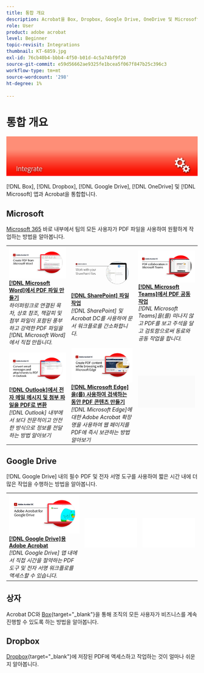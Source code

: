 ```yaml
---
title: 통합 개요
description: Acrobat을 Box, Dropbox, Google Drive, OneDrive 및 Microsoft 앱과 통합
role: User
product: adobe acrobat
level: Beginner
topic-revisit: Integrations
thumbnail: KT-6859.jpg
exl-id: 76cb40b4-bbb4-4f50-b01d-4c5a74bf9f20
source-git-commit: e59d56662ae9325fe1bcea5f067f847b25c396c3
workflow-type: tm+mt
source-wordcount: '298'
ht-degree: 1%

---
```


# 통합 개요

![Acrobat 통합 이미지](../assets/Hero-Integrate.png)

[!DNL Box], [!DNL Dropbox], [!DNL Google Drive], [!DNL OneDrive] 및 [!DNL Microsoft] 앱과 Acrobat을 통합합니다.

## Microsoft

[Microsoft 365](https://www.adobe.com/documentcloud/integrations/microsoft-office-365.html) 바로 내부에서 팀의 모든 사용자가 PDF 파일을 사용하여 원활하게 작업하는 방법을 알아봅니다.

<table style="table-layout:fixed">
<tr>
  <td>
    <a href="createfromword.md">
      <img alt="Microsoft Word에서 PDF 파일 만들기" src="../assets/CreateWord.png" />
    </a>
    <div>
    <a href="createfromword.md"><strong>[!DNL Microsoft Word]에서 PDF 파일 만들기</strong></a>
    </div>
    <em>하이퍼링크로 연결된 목차, 상호 참조, 책갈피 및 첨부 파일이 포함된 풍부하고 강력한 PDF 파일을 [!DNL Microsoft Word]에서 직접 만듭니다.</em>
    <br>
  </td>
  <td>
    <a href="acrobatandsp.md">
      <img alt="[!DNL SharePoint] 파일 작업" src="../assets/SharePoint.png" />
    </a>
    <div>
    <a href="acrobatandsp.md"><strong>[!DNL SharePoint] 파일 작업</strong></a>
    </div>
    <em>[!DNL SharePoint] 및 Acrobat DC를 사용하여 문서 워크플로를 간소화합니다.</em>
    <br>
  </td>  
  <td>
    <a href="acrobatandteams.md">
      <img alt="[!DNL Microsoft Teams]에서 PDF 공동 작업" src="../assets/MicrosoftTeams.png" />
    </a>
    <div>
    <a href="acrobatandteams.md"><strong>[!DNL Microsoft Teams]에서 PDF 공동 작업</strong></a>
    </div>
    <em>[!DNL Microsoft Teams]을(를) 떠나지 않고 PDF를 보고 주석을 달고 검토함으로써 동료와 공동 작업을 합니다.</em>
    <br>
  </td>
</tr>
<tr>
  <td>
    <a href="outlook.md">
      <img alt="Outlook에서 전자 메일 메시지 및 첨부 파일을 PDF로 변환" src="../assets/Outlook.jpg" />
    </a>
    <div>
    <a href="outlook.md"><strong>[!DNL Outlook]에서 전자 메일 메시지 및 첨부 파일을 PDF로 변환</strong></a>
    </div>
    <em>[!DNL Outlook] 내부에서 보다 전문적이고 안전한 방식으로 정보를 전달하는 방법 알아보기</em>
    <br>
  </td>
  <td>
    <a href="edge.md">
      <img alt="[!DNL Microsoft Edge]을(를) 사용하여 검색하는 동안 PDF 콘텐츠 만들기" src="../assets/Edge_1280.png" />
    </a>
    <div>
    <a href="edge.md"><strong>[!DNL Microsoft Edge]을(를) 사용하여 검색하는 동안 PDF 콘텐츠 만들기</strong></a>
    </div>
    <em>[!DNL Microsoft Edge]에 대한 Adobe Acrobat 확장명을 사용하여 웹 페이지를 PDF에 즉시 보관하는 방법 알아보기</em>
    <br>
  </td>
  <td>
   <img alt="스페이서" src="../assets/Grayspacer.png" />
    <div>
    <br>
  </td>
</tr>
</table>

## Google Drive

[!DNL Google Drive] 내의 필수 PDF 및 전자 서명 도구를 사용하여 짧은 시간 내에 더 많은 작업을 수행하는 방법을 알아봅니다.

<table style="table-layout:fixed">
<tr>
  <td>
    <a href="acrobatandgoogle.md">
      <img alt="Google 드라이브용 Adobe Acrobat" src="../assets/acrobatgoogle.jpg" />
    </a>
    <div>
    <a href="acrobatandgoogle.md"><strong>[!DNL Google Drive]용 Adobe Acrobat</strong></a>
    </div>
    <em>[!DNL Google Drive] 앱 내에서 직접 시간을 절약하는 PDF 도구 및 전자 서명 워크플로를 액세스할 수 있습니다.</em>
    <br>
  </td>
  <td>
   <img alt="스페이서" src="../assets/Whitespacer.png" />
    <div>
    <br>
  </td>
  <td>
   <img alt="스페이서" src="../assets/Whitespacer.png" />
    <div>
    <br>
  </td>
</tr>
</table>

## 상자

Acrobat DC와 [Box](https://www.adobe.com/documentcloud/integrations/box.html){target=&quot;_blank&quot;}을 통해 조직의 모든 사용자가 비즈니스를 계속 진행할 수 있도록 하는 방법을 알아봅니다.

## Dropbox

[Dropbox](https://www.adobe.com/documentcloud/integrations/dropbox.html){target=&quot;_blank&quot;}에 저장된 PDF에 액세스하고 작업하는 것이 얼마나 쉬운지 알아봅니다.
